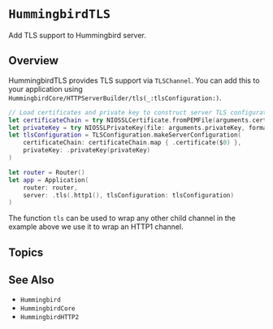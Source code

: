 # ``HummingbirdTLS``

Add TLS support to Hummingbird server.

## Overview

HummingbirdTLS provides TLS support via ``TLSChannel``. You can add this to your application using ``HummingbirdCore/HTTPServerBuilder/tls(_:tlsConfiguration:)``.

```swift
// Load certificates and private key to construct server TLS configuration
let certificateChain = try NIOSSLCertificate.fromPEMFile(arguments.certificateChain)
let privateKey = try NIOSSLPrivateKey(file: arguments.privateKey, format: .pem)
let tlsConfiguration = TLSConfiguration.makeServerConfiguration(
    certificateChain: certificateChain.map { .certificate($0) },
    privateKey: .privateKey(privateKey)
)

let router = Router()
let app = Application(
    router: router,
    server: .tls(.http1(), tlsConfiguration: tlsConfiguration)
)
```

The function `tls` can be used to wrap any other child channel in the example above we use it to wrap an HTTP1 channel.

## Topics

## See Also

- ``Hummingbird``
- ``HummingbirdCore``
- ``HummingbirdHTTP2``
